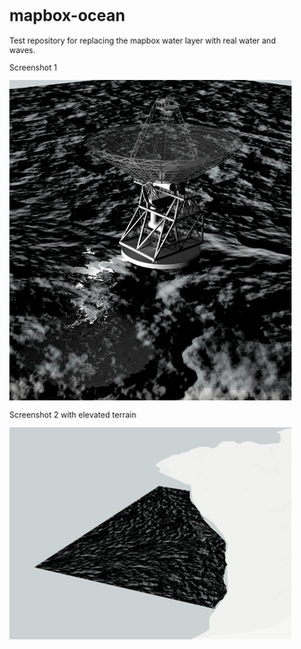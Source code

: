 # mapbox-ocean
Test repository for replacing the mapbox water layer with real water and waves.

Screenshot 1

![Ocean image](public/mapbox-ocean.png)

Screenshot 2 with elevated terrain

![Ocean image](public/mapbox-ocean-2.png)
